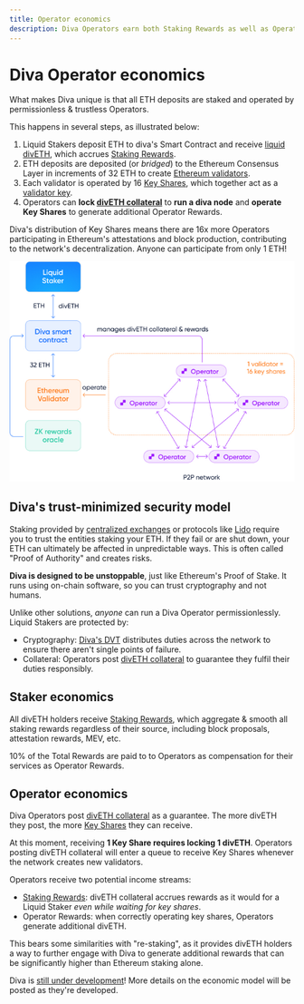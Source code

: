 ```yaml
---
title: Operator economics
description: Diva Operators earn both Staking Rewards as well as Operator Rewards by running nodes and providing collateral
---
```


# Diva Operator economics

What makes Diva unique is that all ETH deposits are staked and operated by permissionless & trustless Operators.

This happens in several steps, as illustrated below:

1. Liquid Stakers deposit ETH to diva's Smart Contract and receive [liquid divETH](lst), which accrues [Staking Rewards](staking-rewards).
2. ETH deposits are deposited (or *bridged*) to the Ethereum Consensus Layer in increments of 32 ETH to create [Ethereum validators](glossary#validator).
3. Each validator is operated by 16 [Key Shares](glossary#key-share), which together act as a [validator key](dvt).
4. Operators can **lock [divETH collateral](glossary#collateral)** to **run a diva node** and **operate Key Shares** to generate additional Operator Rewards.

Diva's distribution of Key Shares means there are 16x more Operators participating in Ethereum's attestations and block production, contributing to the network's decentralization. Anyone can participate from only 1 ETH!

<div style={{textAlign: 'center'}}>

![DVT architecture](img/architecture.jpg)
</div>

## Diva's trust-minimized security model

Staking provided by [centralized exchanges](exchanges) or protocols like [Lido](lido) require you to trust the entities staking your ETH. If they fail or are shut down, your ETH can ultimately be affected in unpredictable ways. This is often called "Proof of Authority" and creates risks.

**Diva is designed to be unstoppable**, just like Ethereum's Proof of Stake. It runs using on-chain software, so you can trust cryptography and not humans.

Unlike other solutions, *anyone* can run a Diva Operator permissionlessly. Liquid Stakers are protected by:

- Cryptography: [Diva's DVT](dvt) distributes duties across the network to ensure there aren't single points of failure.
- Collateral: Operators post [divETH collateral](glossary#collateral) to guarantee they fulfil their duties responsibly.

## Staker economics

All divETH holders receive [Staking Rewards](staking-rewards), which aggregate & smooth all staking rewards regardless of their source, including block proposals, attestation rewards, MEV, etc.

10% of the Total Rewards are paid to to Operators as compensation for their services as Operator Rewards.

## Operator economics

Diva Operators post [divETH collateral](glossary#collateral) as a guarantee. The more divETH they post, the more [Key Shares](glossary#key-share) they can receive.

At this moment, receiving **1 Key Share requires locking 1 divETH**. Operators posting divETH collateral will enter a queue to receive Key Shares whenever the network creates new validators. 

Operators receive two potential income streams:

- [Staking Rewards](staking-rewards): divETH collateral accrues rewards as it would for a Liquid Staker *even while waiting for key shares*.
- Operator Rewards: when correctly operating key shares, Operators generate additional divETH.

This bears some similarities with "re-staking", as it provides divETH holders a way to further engage with Diva to generate additional rewards that can be significantly higher than Ethereum staking alone.

Diva is [still under development](roadmap)! More details on the economic model will be posted as they're developed.